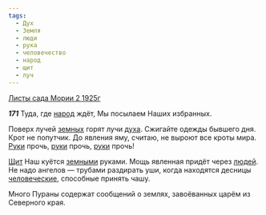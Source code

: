 ```yaml
---
tags:
  - Дух
  - Земля
  - люди
  - рука
  - человечество
  - народ
  - щит
  - луч
---
```


[Листы сада Мории 2 1925г](https://127.0.0.1:4002/agni/1925)

___171___
Туда, где [народ](../../../tags/#народ) ждёт, Мы посылаем Наших избранных.   

Поверх лучей [земных](../../../tags/#Земля) горят лучи [духа](../../../tags/#Дух). Сжигайте одежды бывшего дня. Крот не попутчик. До явления яму, считаю, не выроют все кроты мира. [Руки](../../../tags/#[рука](../../../tags/#рука)) прочь, [руки](../../../tags/#[рука](../../../tags/#рука)) прочь, [руки](../../../tags/#[рука](../../../tags/#рука)) прочь!   

[Щит](../../../tags/#щит) Наш куётся [земными](../../../tags/#Земля) руками. Мощь явленная придёт через [людей](../../../tags/#люди). Не надо ангелов — трубами раздирать уши, когда находятся десницы [человеческие](../../../tags/#человечество), способные принять чашу.   

Много Пураны содержат сообщений о землях, завоёванных царём из Северного края.   


